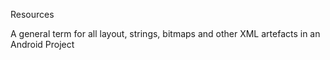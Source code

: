 Resources

A general term for all layout, strings, bitmaps and other XML artefacts in an Android Project